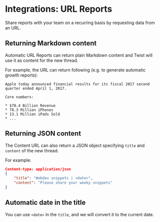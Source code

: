 # Integrations: URL Reports

Share reports with your team on a recurring basis by requesting data from an URL.


## Returning Markdown content

Automatic URL Reports can return plain Markdown content and Twist will use it as content for the new thread.

For example, the URL can return following (e.g. to generate automatic growth reports):

```text
Apple today announced financial results for its fiscal 2017 second quarter ended April 1, 2017.

Core numbers:

* $78.4 Billion Revenue
* 78.3 Million iPhones
* 13.1 Million iPads Sold
* ...
```

## Returning JSON content

The Content URL can also return a JSON object specifying `title` and `content` of the new thread.

For example:

```json
Content-type: application/json
{
    "title": "Webdev snippets | <date>",
    "content": "Please share your weeky snippets"
}
```


## Automatic date in the title

You can use `<date>` in the `title`, and we will convert it to the current date.
